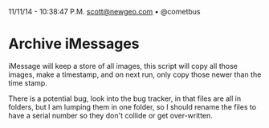 11/11/14 - 10:38:47 P.M.
scott@newgeo.com • @cometbus

# Archive iMessages

iMessage will keep a store of all images, this script will copy all those images, make a timestamp, and on next run, only copy those newer than the time stamp.

There is a potential bug, look into the bug tracker, in that files are all in folders, but I am lumping them in one folder, so I should rename the files to have a serial number so they don't collide or get over-written.